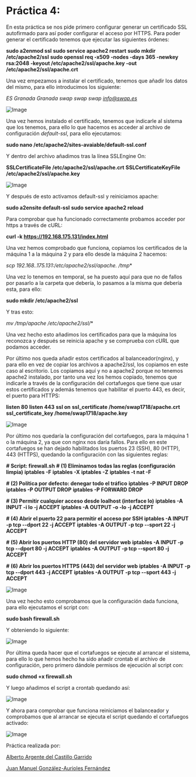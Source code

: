 # Práctica 4:

En esta práctica se nos pide primero configurar generar un certificado SSL
autofirmado para así poder configurar el acceso por HTTPS. Para poder generar
el certificado tenemos que ejecutar las siguientes órdenes:

**sudo a2enmod ssl**
**sudo service apache2 restart**
**sudo mkdir /etc/apache2/ssl**
**sudo openssl req -x509 -nodes -days 365 -newkey rsa:2048 -keyout /etc/apache2/ssl/apache.key -out /etc/apache2/ssl/apache.crt**

Una vez empezamos a instalar el certificado, tenemos que añadir los datos del mismo,
para ello introducimos los siguiente:

*ES*
*Granada*
*Granada*
*swap*
*swap*
*swap*
*info@swap.es*

![Image](https://github.com/juanmagaf/SWAP/blob/master/Pr%C3%A1cticas/P4/opensslkeygen.PNG)

Una vez hemos instalado el certificado, tenemos que indicarle al sistema que los tenemos,
para ello lo que hacemos es acceder al archivo de configuración *default-ssl*,
para ello ejecutamos:

**sudo nano /etc/apache2/sites-avaiable/default-ssl.conf**

Y dentro del archivo añadimos tras la línea SSLEngine On:

**SSLCertificateFile /etc/apache2/ssl/apache.crt**
**SSLCertificateKeyFile /etc/apache2/ssl/apache.key**

![Image](https://github.com/juanmagaf/SWAP/blob/master/Pr%C3%A1cticas/P4/default-ssl-conf.PNG)

Y después de esto activamos default-ssl y reiniciamos apache:

**sudo a2ensite default-ssl**
**sudo service apache2 reload**

Para comprobar que ha funcionado correctamente probamos acceder por https
a través de cURL:

**curl -k https://192.168.175.131/index.html**

Una vez hemos comprobado que funciona, copiamos los certificados de la máquina 1
a la máquina 2 y para ello desde la máquina 2 hacemos:

**scp 192.168..175.131:/etc/apache2/ssl/apache.* /tmp**

Una vez lo tenemos en temporal, se ha puesto aquí para que no de fallos por pasarlo
a la carpeta que debería, lo pasamos a la misma que debería esta, para ello:

**sudo mkdir /etc/apache2/ssl**

Y tras esto:

**mv /tmp/apache* /etc/apache2/ssl/**

Una vez hecho esto añadimos los certificados para que la máquina los reconozca
y después se reinicia apache y se comprueba con cURL que podamos acceder.

Por último nos queda añadir estos certificados al balanceador(nginx), y para ello en vez
de copiar los archivos a apache2/ssl, los copiamos en este caso al escritorio. Los
copiamos aquí y no a apache2 porque no tenemos apache2 instalado, por tanto
una vez los hemos copiado, tenemos que indicarle a través de la configuración
del cortafuegos que tiene que usar estos certificados y además tenemos que habilitar
el puerto 443, es decir, el puerto para HTTPS:

**listen 80**
**listen 443**
**ssl on**
**ssl_certificate /home/swap1718/apache.crt**
**ssl_certificate_key /home/swap1718/apache.key**

![Image](https://github.com/juanmagaf/SWAP/blob/master/Pr%C3%A1cticas/P4/nginxconf.PNG)

Por último nos quedaría la configuración del cortafuegos, para la máquina 1 o la
máquina 2, ya que con nginx nos daría fallos. Para ello en este cortafuegos
se han dejado habilitados los puertos 23 (SSH), 80 (HTTP), 443 (HTTPS), quedando
la configuración con las siguientes reglas:

**# Script: firewall.sh**
**# (1) Eliminamos todas las reglas (configuración limpia)**
**iptables -F**
**iptables -X**
**iptables -Z**
**iptables -t nat -F**

**# (2) Política por defecto: denegar todo el tráfico**
**iptables -P INPUT DROP**
**iptables -P OUTPUT DROP**
**iptables -P FORWARD DROP**

**# (3) Permitir cualquier acceso desde loalhost (interface lo)**
**iptables -A INPUT -i lo -j ACCEPT**
**iptables -A OUTPUT -o -lo -j ACCEPT**

**# (4) Abrir el puerto 22 para permitir el acceso por SSH**
**iptables -A INPUT  -p tcp --dport 22 -j ACCEPT**
**iptables -A OUTPUT -p tcp --sport 22 -j ACCEPT**

**# (5) Abrir los puertos HTTP (80) del servidor web**
**iptables -A INPUT  -p tcp --dport 80 -j ACCEPT**
**iptables -A OUTPUT -p tcp --sport 80 -j ACCEPT**

**# (6) Abrir los puertos HTTPS (443) del servidor web**
**iptables -A INPUT  -p tcp --dport 443 -j ACCEPT**
**iptables -A OUTPUT -p tcp --sport 443 -j ACCEPT**

![Image](https://github.com/juanmagaf/SWAP/blob/master/Pr%C3%A1cticas/P4/cortafuegos.PNG)



Una vez hecho esto comprobamos que la configuración dada funciona, para ello ejecutamos
el script con:

**sudo bash firewall.sh**

Y obteniendo lo siguiente:

![Image](https://github.com/juanmagaf/SWAP/blob/master/Pr%C3%A1cticas/P4/cortafuegosON.PNG)

Por última queda hacer que el cortafuegos se ejecute al arrancar el sistema, para
ello lo que hemos hecho ha sido añadir crontab el archivo de configuración, pero primero
dándole permisos de ejecución al script con:

**sudo chmod +x firewall.sh**

Y luego añadimos el script a crontab quedando así:

![Image](https://github.com/juanmagaf/SWAP/blob/master/Pr%C3%A1cticas/P4/cortafuegosIni1.PNG)

Y ahora para comprobar que funciona reiniciamos el balanceador y comprobamos
que al arrancar se ejecuta el script quedando el cortafuegos activado:

![Image](https://github.com/juanmagaf/SWAP/blob/master/Pr%C3%A1cticas/P4/iptablesIni1.PNG)

Práctica realizada por:

[Alberto Argente del Castillo Garrido](https://github.com/AlArgente/SWAP)

[Juan Manuel González-Aurioles Fernández](https://github.com/Juanmagaf/SWAP)
